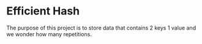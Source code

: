 # Efficient Hash
 The purpose of this project is to store data that contains 2 keys 1 value and we wonder how many repetitions.

